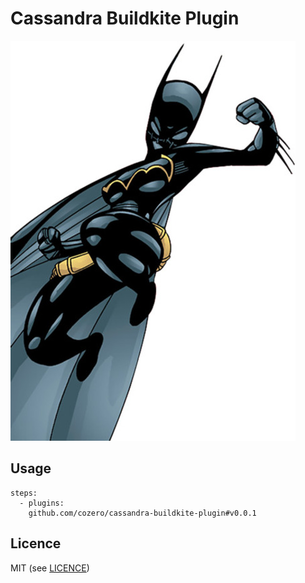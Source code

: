 # Cassandra Buildkite Plugin

![Cassandra](cassandra.jpg)

## Usage
```
steps:
  - plugins:
    github.com/cozero/cassandra-buildkite-plugin#v0.0.1
```

## Licence

MIT (see [LICENCE](LICENCE))
